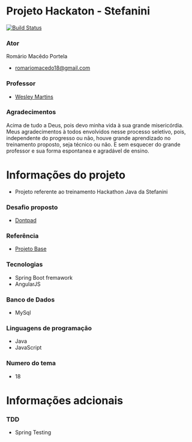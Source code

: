 # Projeto Hackaton - Stefanini
[![Build Status](https://travis-ci.org/romariog12/Hackathon-Projeto-Final.svg?branch=master)](https://travis-ci.org/romariog12/Hackathon-Projeto-Final)
### Ator
Romário Macêdo Portela 
- <romariomacedo18@gmail.com>

### Professor
- [Wesley Martins](https://github.com/wmacibnc)

### Agradecimentos
Acima de tudo a Deus, pois devo minha vida à sua grande misericórdia.
Meus agradecimentos à todos envolvidos nesse processo seletivo, pois, independente do progresso ou não, houve grande aprendizado no treinamento proposto, seja técnico ou não.
E sem esquecer do grande professor e sua forma espontanea e agradável de ensino.


# Informações do projeto
- Projeto referente ao treinamento Hackathon Java da Stefanini

### Desafio proposto
- [Dontpad](http://dontpad.com/hackaton2019)

### Referência
- [Projeto Base](https://github.com/wmacibnc/hackaton)

### Tecnologias
- Spring Boot fremawork
- AngularJS

### Banco de Dados
- MySql
### Linguagens de programação
- Java
- JavaScript

### Numero do tema
- 18

# Informações adcionais
### TDD
- Spring Testing



